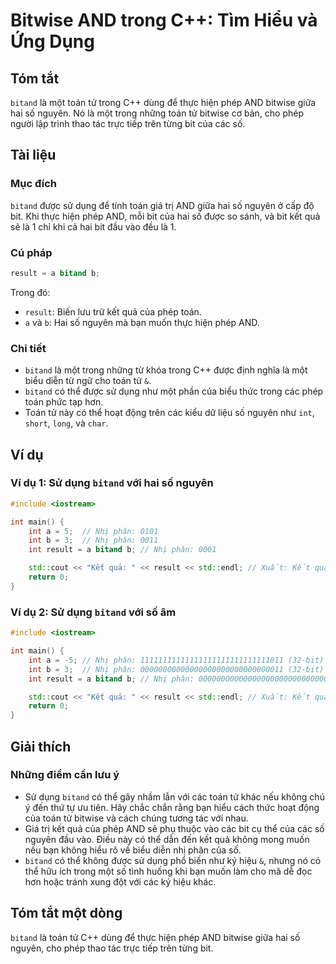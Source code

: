 <!--
Meta Description: # Bitwise AND trong C++: Tìm Hiểu và Ứng Dụng ## Tóm tắt `bitand` là một toán tử trong C++ dùng để thực hiện phép AND bitwise giữa hai số nguyên. Nó l...
Meta Keywords: bitand, toán, phép, bit, int
-->

# Bitwise AND trong C++: Tìm Hiểu và Ứng Dụng 

## Tóm tắt
`bitand` là một toán tử trong C++ dùng để thực hiện phép AND bitwise giữa hai số nguyên. Nó là một trong những toán tử bitwise cơ bản, cho phép người lập trình thao tác trực tiếp trên từng bit của các số.

## Tài liệu
### Mục đích
`bitand` được sử dụng để tính toán giá trị AND giữa hai số nguyên ở cấp độ bit. Khi thực hiện phép AND, mỗi bit của hai số được so sánh, và bit kết quả sẽ là 1 chỉ khi cả hai bit đầu vào đều là 1.

### Cú pháp
```cpp
result = a bitand b;
```
Trong đó:
- `result`: Biến lưu trữ kết quả của phép toán.
- `a` và `b`: Hai số nguyên mà bạn muốn thực hiện phép AND.

### Chi tiết
- `bitand` là một trong những từ khóa trong C++ được định nghĩa là một biểu diễn từ ngữ cho toán tử `&`.
- `bitand` có thể được sử dụng như một phần của biểu thức trong các phép toán phức tạp hơn.
- Toán tử này có thể hoạt động trên các kiểu dữ liệu số nguyên như `int`, `short`, `long`, và `char`.

## Ví dụ
### Ví dụ 1: Sử dụng `bitand` với hai số nguyên
```cpp
#include <iostream>

int main() {
    int a = 5;  // Nhị phân: 0101
    int b = 3;  // Nhị phân: 0011
    int result = a bitand b; // Nhị phân: 0001

    std::cout << "Kết quả: " << result << std::endl; // Xuất: Kết quả: 1
    return 0;
}
```

### Ví dụ 2: Sử dụng `bitand` với số âm
```cpp
#include <iostream>

int main() {
    int a = -5; // Nhị phân: 11111111111111111111111111111011 (32-bit)
    int b = 3;  // Nhị phân: 00000000000000000000000000000011 (32-bit)
    int result = a bitand b; // Nhị phân: 00000000000000000000000000000011

    std::cout << "Kết quả: " << result << std::endl; // Xuất: Kết quả: 3
    return 0;
}
```

## Giải thích
### Những điểm cần lưu ý
- Sử dụng `bitand` có thể gây nhầm lẫn với các toán tử khác nếu không chú ý đến thứ tự ưu tiên. Hãy chắc chắn rằng bạn hiểu cách thức hoạt động của toán tử bitwise và cách chúng tương tác với nhau.
- Giá trị kết quả của phép AND sẽ phụ thuộc vào các bit cụ thể của các số nguyên đầu vào. Điều này có thể dẫn đến kết quả không mong muốn nếu bạn không hiểu rõ về biểu diễn nhị phân của số.
- `bitand` có thể không được sử dụng phổ biến như ký hiệu `&`, nhưng nó có thể hữu ích trong một số tình huống khi bạn muốn làm cho mã dễ đọc hơn hoặc tránh xung đột với các ký hiệu khác.

## Tóm tắt một dòng
`bitand` là toán tử C++ dùng để thực hiện phép AND bitwise giữa hai số nguyên, cho phép thao tác trực tiếp trên từng bit.